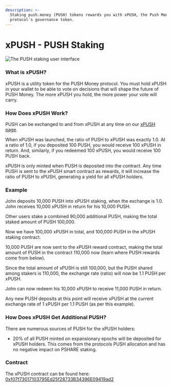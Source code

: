 ```yaml
---
description: >-
  Staking push.money (PUSH) tokens rewards you with xPUSH, the Push Money
  protocol's governance token.
---
```


# xPUSH - PUSH Staking

![The PUSH staking user interface](../.gitbook/assets/push\_staking.png)

### What is xPUSH?

xPUSH is a utility token for the PUSH Money protocol. You must hold xPUSH in your wallet to be able to vote on decisions that will shape the future of PUSH Money. The more xPUSH you hold, the more power your vote will carry.

### How Does xPUSH Work?

PUSH can be exchanged to and from xPUSH at any time on our [xPUSH page](https://app.bomb.money/xbomb).

When xPUSH was launched, the ratio of PUSH to xPUSH was exactly 1.0. At a ratio of 1.0, if you deposited 100 PUSH, you would receive 100 xPUSH in return. And, similarly, if you redeemed 100 xPUSH, you would receive 100 PUSH back.

xPUSH is only minted when PUSH is deposited into the contract. Any time PUSH is sent to the xPUSH smart contract as rewards, it will increase the ratio of PUSH to xPUSH, generating a yield for all xPUSH holders.

### Example

John deposits 10,000 PUSH into xPUSH staking, when the exchange is 1.0. John receives 10,000 xPUSH in return for his 10,000 PUSH.

Other users stake a combined 90,000 additional PUSH, making the total staked amount of PUSH 100,000.

Now we have 100,000 xPUSH in total, and 100,000 PUSH in the xPUSH staking contract.

10,000 PUSH are now sent to the xPUSH reward contract, making the total amount of PUSH in the contract 110,000 now (learn where PUSH rewards come from below).

Since the total amount of xPUSH is still 100,000, but the PUSH shared among stakers is 110,000, the exchange rate (ratio) will now be 1.1 PUSH per xPUSH.

John can now redeem his 10,000 xPUSH to receive 11,000 PUSH in return.

Any new PUSH deposits at this point will receive xPUSH at the current exchange rate of 1 xPUSH per 1.1 PUSH (as per this example).

### How Does xPUSH Get Additional PUSH?

There are numerous sources of PUSH for the xPUSH holders:

* 20% of all PUSH minted on expansionary epochs will be deposited for xPUSH holders. This comes from the protocols PUSH allocation and has no negative impact on PSHARE staking.

### Contract

The xPUSH contract can be found here: [0xf07f73017103795Ed25f28733B34396E09419ad2](https://bscscan.com/address/0xf07f73017103795Ed25f28733B34396E09419ad2)
